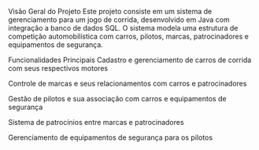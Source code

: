Visão Geral do Projeto
Este projeto consiste em um sistema de gerenciamento para um jogo de corrida, desenvolvido em Java com integração a banco de dados SQL. O sistema modela uma estrutura de competição automobilística com carros, pilotos, marcas, patrocinadores e equipamentos de segurança.

Funcionalidades Principais
Cadastro e gerenciamento de carros de corrida com seus respectivos motores

Controle de marcas e seus relacionamentos com carros e patrocinadores

Gestão de pilotos e sua associação com carros e equipamentos de segurança

Sistema de patrocínios entre marcas e patrocinadores

Gerenciamento de equipamentos de segurança para os pilotos
